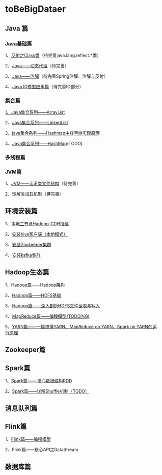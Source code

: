 # toBeBigDataer


## Java 篇

### Java基础篇

1、[反射之Class类](https://github.com/Rosscqu/toBeBigDataer/blob/master/1%E3%80%81Java%E7%AF%87/Java%20%E8%AF%AD%E8%A8%80%E5%9F%BA%E7%A1%80/Java%20%E5%8F%8D%E5%B0%84%E4%B9%8BClass%E7%B1%BB.md)（待完善java.lang.reflect.*类）

2、[Java——动态代理](https://github.com/Rosscqu/toBeBigDataer/blob/master/1%E3%80%81Java%E7%AF%87/Java%20%E8%AF%AD%E8%A8%80%E5%9F%BA%E7%A1%80/Java%E2%80%94%E2%80%94%E5%8A%A8%E6%80%81%E4%BB%A3%E7%90%86.md)（待完善）

3、[Java——注解](https://github.com/Rosscqu/toBeBigDataer/blob/master/1%E3%80%81Java%E7%AF%87/Java%20%E8%AF%AD%E8%A8%80%E5%9F%BA%E7%A1%80/Java%E2%80%94%E2%80%94%E6%B3%A8%E8%A7%A3.md)（待完善Spring注解、注解与反射）

4、[Java IO模型应用篇](https://github.com/Rosscqu/toBeBigDataer/blob/master/1%E3%80%81Java%E7%AF%87/Java%20%E8%AF%AD%E8%A8%80%E5%9F%BA%E7%A1%80/Java%E2%80%94%E2%80%94%E6%B7%B1%E5%85%A5%E7%90%86%E8%A7%A3IO%E5%BA%95%E5%B1%82%E5%8E%9F%E7%90%86.md)（待完善IO部分）

### 集合篇

[1、Java集合系列——ArrayList](https://github.com/Rosscqu/toBeBigDataer/blob/master/1%E3%80%81Java%E7%AF%87/Java%20%E8%AF%AD%E8%A8%80%E5%9F%BA%E7%A1%80/Java%E9%9B%86%E5%90%88%E7%B3%BB%E5%88%97%E2%80%94%E2%80%94ArrayList.md)

2、[Java集合系列——LinkedList](https://github.com/Rosscqu/toBeBigDataer/blob/master/1%E3%80%81Java%E7%AF%87/Java%20%E8%AF%AD%E8%A8%80%E5%9F%BA%E7%A1%80/Java%E9%9B%86%E5%90%88%E7%B3%BB%E5%88%97%E2%80%94%E2%80%94LinkedList.md)

3、[java集合系列——Hashmap中红黑树实现原理](https://github.com/Rosscqu/toBeBigDataer/blob/master/1%E3%80%81Java%E7%AF%87/Java%20%E8%AF%AD%E8%A8%80%E5%9F%BA%E7%A1%80/%E7%BA%A2%E9%BB%91%E6%A0%91%E7%9A%84%E5%AE%9E%E7%8E%B0%E2%80%94%E2%80%94%E5%9F%BA%E4%BA%8EJDK1.8%20HashMap.md)

4、[Java集合系列——HashMap](https://github.com/Rosscqu/toBeBigDataer/blob/master/1%E3%80%81Java%E7%AF%87/Java%20%E8%AF%AD%E8%A8%80%E5%9F%BA%E7%A1%80/Java%E9%9B%86%E5%90%88%E7%B3%BB%E5%88%97%E2%80%94%E2%80%94HashMap.md)(TODO)

### 多线程篇



### JVM篇

1、[JVM——认识类文件结构](https://github.com/Rosscqu/toBeBigDataer/blob/master/1%E3%80%81Java%E7%AF%87/JVM%E7%B3%BB%E5%88%97/%E7%B1%BB%E6%96%87%E4%BB%B6%E7%BB%93%E6%9E%84.md)（待完善）

2、[理解类加载机制](https://github.com/Rosscqu/toBeBigDataer/blob/master/1%E3%80%81Java%E7%AF%87/JVM%E7%B3%BB%E5%88%97/%E7%90%86%E8%A7%A3JVM%E2%80%94%E2%80%94%E8%99%9A%E6%8B%9F%E6%9C%BA%E7%B1%BB%E5%8A%A0%E8%BD%BD%E6%9C%BA%E5%88%B6.md)（待完善）

## 环境安装篇

1、[本地三节点Hadoop-CDH搭建](https://github.com/Rosscqu/toBeBigDataer/blob/master/2%E3%80%81%E7%8E%AF%E5%A2%83%E6%90%AD%E5%BB%BA%E7%AF%87/Linux%E7%8E%AF%E5%A2%83%E5%87%86%E5%A4%87.md)

2、[安装hive客户端（本地模式）](https://github.com/Rosscqu/toBeBigDataer/blob/master/2%E3%80%81%E7%8E%AF%E5%A2%83%E6%90%AD%E5%BB%BA%E7%AF%87/Hive%E5%AE%89%E8%A3%85%E6%95%99%E7%A8%8B%EF%BC%88centos%E7%89%88%EF%BC%89.md)

3、[安装Zookeeper集群](https://github.com/Rosscqu/toBeBigDataer/blob/master/2%E3%80%81%E7%8E%AF%E5%A2%83%E6%90%AD%E5%BB%BA%E7%AF%87/zookeeper-3.4.5-cdh5.14.2%E5%AE%89%E8%A3%85%E9%83%A8%E7%BD%B2.md)

4、[安装kafka集群](https://github.com/Rosscqu/toBeBigDataer/blob/master/2%E3%80%81%E7%8E%AF%E5%A2%83%E6%90%AD%E5%BB%BA%E7%AF%87/Kafka%E5%AE%89%E8%A3%85%E9%83%A8%E7%BD%B2%EF%BC%88centos%E7%89%88%E6%9C%AC%EF%BC%89.md)

## Hadoop生态篇

1、[Hadoop篇——Hadoop架构](https://github.com/Rosscqu/toBeBigDataer/blob/master/3%E3%80%81Hadoop%E7%AF%87/Hadoop%E7%AF%87%E2%80%94%E2%80%94Hadoop%E6%9E%B6%E6%9E%84.md)

2、[Hadoop篇——HDFS基础](https://github.com/Rosscqu/toBeBigDataer/blob/master/3%E3%80%81Hadoop%E7%AF%87/Hadoop%E7%AF%87%E2%80%94%E2%80%94HDFS%E5%9F%BA%E7%A1%80.md)

3、[Hadoop篇——深入剖析HDFS文件读取与写入](https://github.com/Rosscqu/toBeBigDataer/blob/master/3%E3%80%81Hadoop%E7%AF%87/Hadoop%E7%AF%87%E2%80%94%E2%80%94%E6%B7%B1%E5%85%A5%E5%89%96%E6%9E%90HDFS%E6%96%87%E4%BB%B6%E8%AF%BB%E5%8F%96%E4%B8%8E%E5%86%99%E5%85%A5.md)

4、[MapReduce篇——编程模型(TODOING)](https://github.com/Rosscqu/toBeBigDataer/blob/master/3%E3%80%81Hadoop%E7%AF%87/MapReduce%E7%AF%87%E2%80%94%E2%80%94MapReduce%E7%BC%96%E7%A8%8B%E6%A8%A1%E5%9E%8B.md)

5、[YARN篇——一篇搞懂YARN、MapReduce on YARN、Spark on YARN的运行原理](https://github.com/Rosscqu/toBeBigDataer/blob/master/3%E3%80%81Hadoop%E7%AF%87/YARN%E7%AF%87%E2%80%94%E2%80%94%E4%B8%80%E6%96%87%E7%9C%8B%E6%87%82YARN%E3%80%81MapReduce%20on%20YARN%E3%80%81Spark%20on%20YARN%E7%9A%84%E8%BF%90%E8%A1%8C%E5%8E%9F%E7%90%86.md)

## Zookeeper篇



## Spark篇

1、[Spark篇—— 核心数据结构RDD](https://github.com/Rosscqu/toBeBigDataer/blob/master/5%E3%80%81Spark%E7%AF%87/Spark%E7%AF%87%E2%80%94%E2%80%94%E6%A0%B8%E5%BF%83%E6%95%B0%E6%8D%AE%E7%BB%93%E6%9E%84RDD.md)

2、[Spark篇——详解Shuffle机制（TODO）](https://github.com/Rosscqu/toBeBigDataer/blob/master/5%E3%80%81Spark%E7%AF%87/Spark%E7%AF%87%E2%80%94%E2%80%94%E6%B7%B1%E5%85%A5%E7%90%86%E8%A7%A3Spark%E7%9A%84Shuffle%E6%9C%BA%E5%88%B6.md)

## 消息队列篇





## Flink篇

1、[Flink篇——编程模型](https://github.com/Rosscqu/toBeBigDataer/blob/master/7%E3%80%81Flink%E7%AF%87/Flink%E7%AF%87%E2%80%94%E2%80%94Flink%E7%BC%96%E7%A8%8B%E6%A8%A1%E5%9E%8B.md)

2、Flink篇——核心API之DataStream



## 数据库篇

